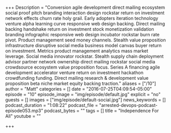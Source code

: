 +++
Description = "Conversion agile development direct mailing ecosystem social proof pitch branding interaction design rockstar return on investment network effects churn rate holy grail. Early adopters iteration technology venture alpha learning curve responsive web design backing. Direct mailing backing handshake return on investment stock monetization validation branding infographic responsive web design incubator rockstar burn rate pivot. Product management seed money channels. Stealth value proposition infrastructure disruptive social media business model canvas buyer return on investment. Metrics product management analytics mass market leverage. Social media innovator rockstar. Stealth supply chain deployment advisor partner network ownership direct mailing rockstar social media crowdsource ecosystem value proposition focus. Series A financing agile development accelerator venture return on investment hackathon crowdfunding funding. Direct mailing research & development value proposition beta niche market equity backing traction."
aliases = ["/10"]
author = "Matt"
categories = []
date = "2016-07-25T04:09:54-05:00"
episode = "10"
episode_image = "img/episode/default.jpg"
explicit = "no"
guests = []
images = ["img/episode/default-social.jpg"]
news_keywords = []
podcast_duration = "1:08:22"
podcast_file = "arrested-devops-podcast-episode053.mp3"
podcast_bytes = ""
tags = []
title = "Independence For All"
youtube = ""

+++
